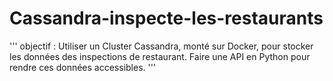 # Cassandra-inspecte-les-restaurants

''' 
objectif : Utiliser un Cluster Cassandra, monté sur Docker, pour stocker les données des inspections de restaurant. Faire une API en Python pour rendre ces données accessibles. 
'''


